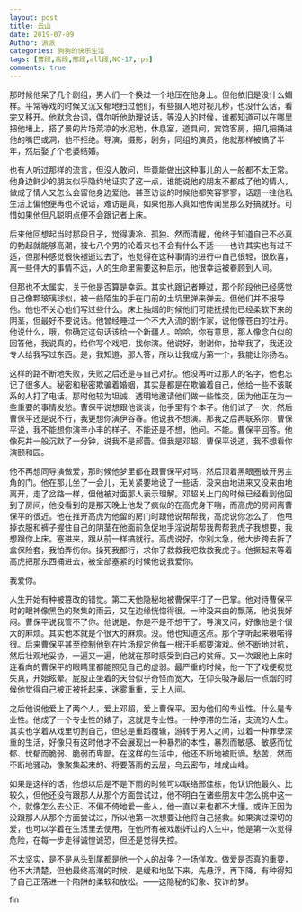 ```yaml
---
layout: post
title: 云山
date: 2019-07-09
Author: 派派
categories: 狗狗的快乐生活
tags: [曹段,高段,邢段,all段,NC-17,rps]
comments: true
---
```


那时候他呆了几个剧组，男人们一个换过一个地压在他身上。但他依旧是没什么媚样。平常等戏的时候又沉又郁地扫过他们，有些摄人地对视几秒，也没什么话，看完又移开。他默念台词，偶尔听他助理说话，等没人的时候，谁都知道可以在哪里把他堵上，搭了景的片场荒凉的水泥地，休息室，道具间，宾馆客房，把几把捅进他的嘴巴或洞，他不拒绝。导演，摄影，剧务，同组的演员，他就那样被搞了半年，然后娶了个老婆结婚。

也有人听过那样的流言，但没人敢问，毕竟能做出这种事儿的人一般都不太正常。他身边鲜少的朋友似乎隐约地证实了这一点，谁能说他的朋友不都成了他的情人，做成了情人又怎么会留他身边爱他。甚至访谈的时候他都笑容寥寥，话题一往他私生活上偏他便再也不说话，难访是真，如果他那人真如他传闻里那么好搞就好。可惜如果他但凡聪明点便不会跟记者上床。

后来他回想起当时那段日子，觉得凄冷、孤独、然而清醒，他终于知道自己不必真的勃起就能够高潮，被七八个男的轮着来也不会有什么不适——也许其实也有过不适，但那种感觉很快褪逝过去了，他觉得在这种事情的进行中自己很轻，很欣喜，离一些伟大的事情不远，人的生命里需要这种启示，他很幸运被眷顾到人间。

但那也不太属实，关于他是否算是幸运。其实也跟记者睡过，那个阶段他已经感觉自己像颗玻璃球似，被一些陌生的手在门前的土坑里弹来弹去。但他们并不报导他。他也不关心他们写过些什么。床上抽烟的时候他们可能抚摸他已经柔软下来的阴茎，但最好不要说话。他曾经睡过一个不大入流的剧作家，说他像苍白的牡丹。他说什么，哦，你确定这句话该给一个新疆人。哈哈，你有意思，那人像念白似的回答他，我说真的，给你写个戏吧，找你演。他说好，谢谢你，抬举我了，我还没专人给我写过东西。是，我知道，那人答，所以让我成为第一个，我能让你扬名。

这样的路不断地失败，失败之后还是与自己对抗。他没再听过那人的名字，他也忘记了很多人。秘密和秘密欺骗着婚姻，其实是都是在欺骗着自己，他给一些不该联系的人打了电话。那时他较为坦诚、透明地邀请他们做一些性交，因为他正在为一些重要的事情发愁。曹保平说想跟他谈谈，他手里有个本子。他们试了一次，然后曹保平还是说不行，我更想你演伊谷春。他说我不想演。那我之后再联系你，曹保平说，我不能想你演辛小丰的样子。不能还是不想，他问。不能。曹保平回答。他像死井一般沉默了一分钟，说我不是郝蕾。但我是邓超，曹保平说道，我不想看你演颐和园。

他不再想同导演做爱，那时候他梦里都在跟曹保平对骂，然后顶着黑眼圈敲开男主角的门。他在那儿坐了一会儿，无关紧要地说了一些话，没来由地进来又没来由地离开，走了岔路一样，但他被对面那人表示理解。邓超关上门的时候已经看到他回到了房间，他没看到的是那天晚上他发了疯似的在高虎身下喘，而高虎的房间离曹保平的很近。他在推开高虎为他留的房门时跟他说帮帮我，高虎说你怎么了，他甩掉衣服和裤子握住自己的阴茎在他面前急促地手淫说帮帮我帮帮我虎子我想要，我想跟你上床。塞进来，跟从前一样搞就行。高虎说好，你别太急，他大步跨去拆了盒保险套，我怕弄伤你。操死我都行，求你了救救我吧救救我虎子。他撅起来等着高虎把那东西捅进去，被全部塞紧的时候他说我爱你。

我爱你。

人生开始有种被篡改的错觉。第二天他隐秘地被曹保平打了一巴掌。他对待曹保平时的眼神像黑色的聚集的雨云，又在边缘恍惚得很。一种没来由的飘荡，他说我好闷。曹保平说我管不了你。他说是。你是不是不想干了。导演又问，好像他是个很大的麻烦。其实他本就是个很大的麻烦。没。他也知道这点。那个字听起来嗫喏得很。后来曹保平甚至控制他到在片场规定他每一根汗毛都要演戏。他不断地对抗，然后壮观地妥协，一遍又一遍，他就在那时感受到自己的贫瘠。又一次跟他上床时连看向的曹保平的眼睛里都能照见自己的虚弱。最严重的时候，他一下了戏便视觉失真，开始眩晕。屁股正坐着的天台似乎奇怪而宽大，在仰头吸净最后一点烟的时候他觉得自己被正被托起来，迷雾重重，天上人间。

之后他说他爱上了两个人，爱上邓超，爱上曹保平。因为他们的专业性。什么是专业性。他成了一个专业性的婊子，这就是专业性。一种停滞的生活，支流的人生。其实也学着从戏里切割自己，但总是重蹈覆辙，游转于男人之间，过着一种罪孽深重的生活，好像只有这时他才不会展现出一种暴烈的本性，暴烈而敏感、敏感而忧郁、忧郁而脆弱、脆弱而卑鄙。在这样的生活中，他还不断地被贬谪。愁苦，然而不断地骚动，像聚集起来的、将要落雨的云层，乌云密布，堆成山峰。

如果是这样的话，他想以后是不是下雨的时候可以联络邢佳栋，他认识他最久、比较久，但他还没有跟那人从那个方面尝试过，他不明白在诸些朋友中怎么挑中这一个，就像怎么去公正、不偏不倚地爱一些人，他一直以来也都不大懂。或许正因为没跟那人从那个方面尝试过，所以他第一次想要让他将自己拯救。如果演过深切的爱，也可以学着在生活里去使用，在他所有被戏剧奸过的人生中，他是第一次觉得危险，在每一步走得诚惶诚恐，但还是觉得失控。

不太坚实，是不是从头到尾都是他一个人的战争？一场佯攻。做爱是否真的重要，他不大清楚，但他最终高潮的时候，是缓和地坠下来，先悬浮，再下降，有种得知了自己正落进一个陷阱的柔软和放松。——这隐秘的幻象、狡诈的梦。



fin

